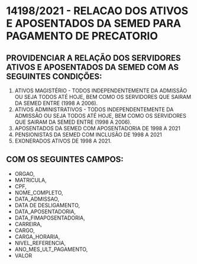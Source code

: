 # 14198/2021 - RELACAO DOS ATIVOS E APOSENTADOS DA SEMED PARA PAGAMENTO DE PRECATORIO

## PROVIDENCIAR A RELAÇÃO DOS SERVIDORES ATIVOS E APOSENTADOS DA SEMED COM AS SEGUINTES CONDIÇÕES:

1. ATIVOS MAGISTÉRIO - TODOS INDEPENDENTEMENTE DA ADMISSÃO OU SEJA TODOS ATÉ HOJE, BEM COMO OS SERVIDORES QUE SAIRAM DA SEMED ENTRE (1998 A 2006).
2. ATIVOS ADMINISTRATIVOS - TODOS INDEPENDENTEMENTE DA ADMISSÃO OU SEJA TODOS ATÉ HOJE, BEM COMO OS SERVIDORES QUE SAIRAM DA SEMED ENTRE (1998 A 2006).
3. APOSENTADOS DA SEMED COM APOSENTADORIA DE 1998 A 2021
4. PENSIONISTAS DA SEMED COM INCLUSÃO DE 1998 A 2021
5. EXONERADOS ATIVOS DE 1998 A 2021.

## COM OS SEGUINTES CAMPOS:
* ORGAO,
* MATRICULA,
* CPF,
* NOME_COMPLETO,
* DATA_ADMISSAO,
* DATA DE DESLIGAMENTO,
* DATA_APOSENTADORIA,
* DATA_FIMAPOSENTADORIA,
* CARREIRA,
* CARGO,
* CARGA_HORARIA,
* NIVEL_REFERENCIA,
* ANO_MES_ULT_PAGAMENTO,
* VALOR
